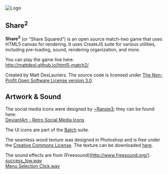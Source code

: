 ![Logo](http://mattdesl.github.io/html5-match2/assets/logo-alt.png)

## Share<sup>2</sup>

**Share<sup>2</sup>** (or "Share Squared") is an open source match-two game that uses HTML5 canvas for rendering. 
It uses CreateJS suite for various utilities, including pre-loading, sound, rendering organization, and more.

You can play the game live here:  
http://mattdesl.github.io/html5-match2/

Created by Matt DesLauriers. 
The source code is licensed under [The Non-Profit Open Software License version 3.0](http://opensource.org/licenses/NPOSL-3.0).

## Artwork & Sound

The social media icons were designed by [~Ransie3](http://ransie3.deviantart.com/); they can be found here:  
[DeviantArt - Retro Social Media Icons](http://ransie3.deviantart.com/art/Retro-Social-Media-Icons-337091370)

The UI icons are part of the [Batch](http://adamwhitcroft.com/batch/) suite.

The seamless wood texture was designed in Photoshop and is free under the [Creative Commons License](http://creativecommons.org/licenses/by/3.0/).
The texture can be downloaded [here](http://mattdesl.github.io/html5-match2/assets/wood.png).

The sound effects are from (Freesound)[http://www.freesound.org/]:  
[success_low.wav](http://www.freesound.org/people/grunz/sounds/109663/)  
[Menu Selection Click.wav](http://www.freesound.org/people/NenadSimic/sounds/171697/)
